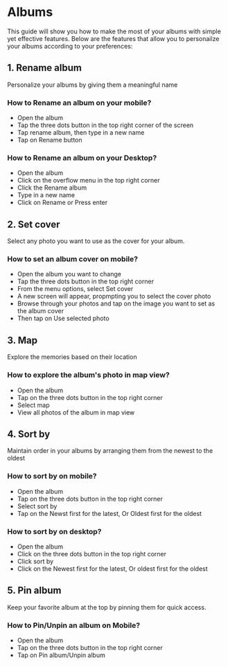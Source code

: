 # Albums
This guide will show you how to make the most of your albums with simple yet effective features.
Below are the features that allow you to personailze your albums according to your preferences: 
## 1. Rename album
Personalize your albums by giving them a meaningful name 
 ### How to Rename an album on your mobile? 
 - Open the album
 - Tap the three dots button in the top right corner of the screen
 - Tap rename album, then type in a new name
 - Tap on Rename button 
### How to Rename an album on your Desktop? 
- Open the album
- Click on the overflow menu in the top right corner
- Click the Rename album
- Type in a new name 
- Click on Rename or Press enter
## 2. Set cover
Select any photo you want to use as the cover for your album.
### How to set an album cover on mobile?
- Open the album you want to change
- Tap the three dots button in the top right corner
- From the menu options, select Set cover
- A new screen will appear, propmpting you to select the cover photo
- Browse through your photos and tap on the image you want to set as the album cover
- Then tap on Use selected photo
 ## 3. Map
Explore the memories based on their location
### How to explore the album's photo in map view?
- Open the album
- Tap on the three dots button in the top right corner
- Select map
- View all photos of the album in map view
## 4. Sort by
Maintain order in your albums by arranging them from the newest to the oldest
### How to sort by on mobile?
- Open the album
- Tap on the three dots button in the top right corner
- Select sort by
- Tap on the Newst first for the latest, Or Oldest first for the oldest
### How to sort by on desktop?
- Open the album
- Click on the three dots button in the top right corner
- Click sort by
- Click on the Newest first for the latest, Or oldest first for the oldest
## 5. Pin album
Keep your favorite album at the top by pinning them for quick access.
### How to Pin/Unpin an album on Mobile?
- Open the album
- Tap on the three dots button in the top right corner
- Tap on Pin album/Unpin album
      
  
 


